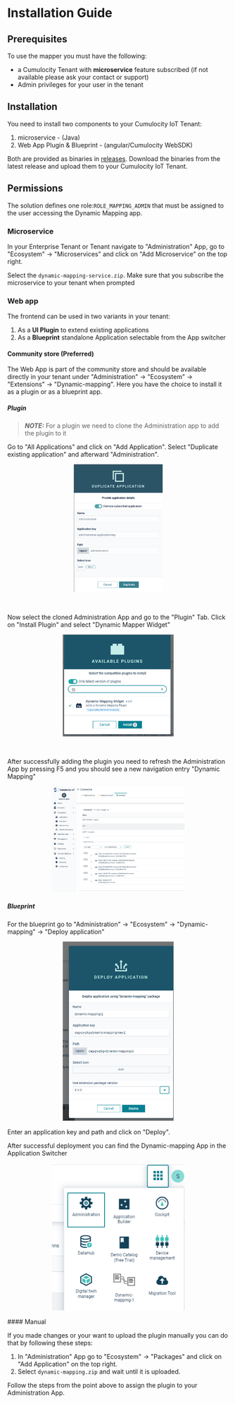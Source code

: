 # Installation Guide

## Prerequisites

To use the mapper you must have the following:
* a Cumulocity Tenant with **microservice** feature subscribed (if not available please ask your contact or support)
* Admin privileges for your user in the tenant

## Installation

You need to install two components to your Cumulocity IoT Tenant:

1. microservice - (Java)
2. Web App Plugin & Blueprint - (angular/Cumulocity WebSDK)

Both are provided as binaries in [releases](https://github.com/SoftwareAG/cumulocity-dynamic-mapper/releases).
Download the binaries from the latest release and upload them to your Cumulocity IoT Tenant.

## Permissions
The solution defines one role:`ROLE_MAPPING_ADMIN` that must be assigned to the user accessing the Dynamic Mapping app.

### Microservice

In your Enterprise Tenant or Tenant navigate to "Administration" App, go to "Ecosystem" -> "Microservices" and click on "Add Microservice" on the top right.

Select the `dynamic-mapping-service.zip`.
Make sure that you subscribe the microservice to your tenant when prompted


### Web app

The frontend can be used in two variants in your tenant:
1. As a **UI Plugin** to extend existing applications
2. As a **Blueprint** standalone Application selectable from the App switcher

#### Community store (Preferred)



The Web App is part of the community store and should be available directly in your tenant under
"Administration" -> "Ecosystem" -> "Extensions" -> "Dynamic-mapping". Here you have the choice to install it as a plugin or as a blueprint app.

##### Plugin
> **_NOTE:_** For a plugin we need to clone the Administration app to add the plugin to it

Go to "All Applications" and click on "Add Application". Select "Duplicate existing application" and afterward "Administration".

<p align="center">
<img src="resources/image/Dynamic_Mapper_DuplicateApp.png" style="width: 40%;" />
</p>
<br/>

Now select the cloned Administration App and go to the "Plugin" Tab. Click on "Install Plugin" and select "Dynamic Mapper Widget"

<p align="center">
<img src="resources/image/Dynamic_Mapper_Installation_Plugin.png" style="width: 50%;" />
</p>
<br/>

After successfully adding the plugin you need to refresh the Administration App by pressing F5 and you should see a new navigation entry "Dynamic Mapping"
<p align="center">
 <img src="resources/image/Dynamic_Mapper_WebAppPlugin.png" style="width: 60%;" />
</p>

##### Blueprint

For the blueprint go to "Administration" -> "Ecosystem" -> "Dynamic-mapping" -> "Deploy application"
<p align="center">
<img src="resources/image/Dynamic_Mapper_BlueprintDeploy.png" style="width: 50%;" />
</p>

Enter an application key and path and click on "Deploy".

After successful deployment you can find the Dynamic-mapping App in the Application Switcher

<p align="center">
<img src="resources/image/Dynamic_Mapper_BlueprintApp.png" style="width: 60%;" />
</p>
#### Manual

If you made changes or your want to upload the plugin manually you can do that by following these steps:

1. In "Administration" App go to "Ecosystem" -> "Packages" and click on "Add Application" on the top right.
2. Select `dynamic-mapping.zip` and wait until it is uploaded.

Follow the steps from the point above to assign the plugin to your Administration App.
